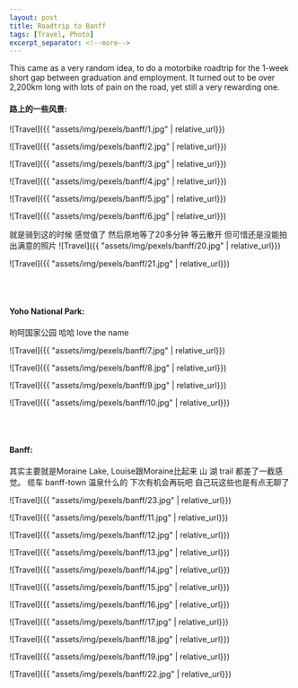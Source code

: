 ```yaml
---
layout: post
title: Roadtrip to Banff
tags: [Travel, Photo]
excerpt_separator: <!--more-->
---
```


This came as a very random idea, to do a motorbike roadtrip for the 1-week short gap between graduation and employment. It turned out to be over 2,200km long with lots of pain on the road, yet still a very rewarding one. <br/>   
<!--more-->
  
#### 路上的一些风景:  
![Travel]({{ "assets/img/pexels/banff/1.jpg" | relative_url}})

![Travel]({{ "assets/img/pexels/banff/2.jpg" | relative_url}})

![Travel]({{ "assets/img/pexels/banff/3.jpg" | relative_url}})

![Travel]({{ "assets/img/pexels/banff/4.jpg" | relative_url}})

![Travel]({{ "assets/img/pexels/banff/5.jpg" | relative_url}})

![Travel]({{ "assets/img/pexels/banff/6.jpg" | relative_url}})

就是骑到这的时候 感觉值了 然后原地等了20多分钟  等云散开 但可惜还是没能拍出满意的照片
![Travel]({{ "assets/img/pexels/banff/20.jpg" | relative_url}})

![Travel]({{ "assets/img/pexels/banff/21.jpg" | relative_url}})


<br/> 
<br/> 

#### Yoho National Park:  
哟呵国家公园 哈哈 love the name

![Travel]({{ "assets/img/pexels/banff/7.jpg" | relative_url}})

![Travel]({{ "assets/img/pexels/banff/8.jpg" | relative_url}})

![Travel]({{ "assets/img/pexels/banff/9.jpg" | relative_url}})

![Travel]({{ "assets/img/pexels/banff/10.jpg" | relative_url}})

<br/> 
<br/> 

#### Banff:   
其实主要就是Moraine Lake, Louise跟Moraine比起来 山 湖 trail 都差了一截感觉。  缆车 banff-town 温泉什么的 下次有机会再玩吧  自己玩这些也是有点无聊了  

![Travel]({{ "assets/img/pexels/banff/23.jpg" | relative_url}})

![Travel]({{ "assets/img/pexels/banff/11.jpg" | relative_url}})

![Travel]({{ "assets/img/pexels/banff/12.jpg" | relative_url}})

![Travel]({{ "assets/img/pexels/banff/13.jpg" | relative_url}})

![Travel]({{ "assets/img/pexels/banff/14.jpg" | relative_url}})

![Travel]({{ "assets/img/pexels/banff/15.jpg" | relative_url}})

![Travel]({{ "assets/img/pexels/banff/16.jpg" | relative_url}})

![Travel]({{ "assets/img/pexels/banff/17.jpg" | relative_url}})

![Travel]({{ "assets/img/pexels/banff/18.jpg" | relative_url}})

![Travel]({{ "assets/img/pexels/banff/19.jpg" | relative_url}})

![Travel]({{ "assets/img/pexels/banff/22.jpg" | relative_url}})

